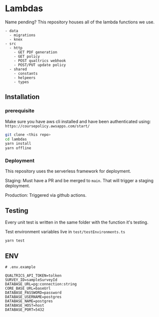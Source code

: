 # Lambdas

Name pending? This repository houses all of the lambda functions we use.

```
- data
  - migrations
  - knex
- src
  - http
    - GET PDF generation
    - GET policy
    - POST qualtrics webhook
    - POST/PUT update policy
  - shared
    - constants
    - helpeers
    - types
```

## Installation

### prerequisite

Make sure you have aws cli installed and have been authenticated using: `https://coursepolicy.awsapps.com/start/`

```bash
git clone <this repo>
cd lambdas
yarn install
yarn offline

```

### Deployment

This repository uses the serverless framework for deployment.

Staging: Must have a PR and be merged to `main`. That will trigger a staging deployment.

Production: Triggered via github actions.

## Testing
Every unit test is written in the same folder with the function it's testing. 

Test environment variables live in `test/testEnvironments.ts`

```bash
yarn test
```

## ENV

```
# .env.example

QUALTRICS_API_TOKEN=tolken
SURVEY_ID=sampleSurveyId
DATABASE_URL=pg:connection:string
CORE_BASE_URL=baseUrl
DATABASE_PASSWORD=password
DATABASE_USERNAME=postgres
DATABASE_NAME=postgres
DATABASE_HOST=host
DATABASE_PORT=5432
```
